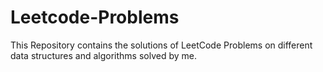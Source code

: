 # Leetcode-Problems
This Repository contains  the solutions of  LeetCode Problems on different data structures and algorithms solved by me. 

